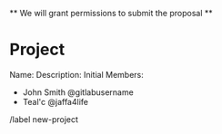 ** We will grant permissions to submit the proposal **
# Project
Name: 
Description:
Initial Members:
- John Smith @gitlabusername
- Teal'c @jaffa4life

/label new-project
